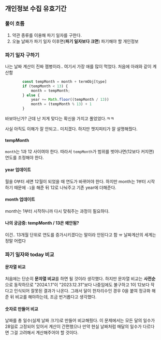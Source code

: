 ## 개인정보 수집 유효기간
### 풀이 흐름
1. 약관 종류를 이용해 파기 일자를 구한다.
2. 오늘 날짜가 파기 일자 이후면(**파기 일자보다 크면**) 파기해야 할 개인정보

### 파기 일자 구하기
나는 날짜 계산이 진짜 젬병이라.. 여기서 가장 애를 많이 먹었다. 처음에 아래와 같이 계산함
```javascript
        const tempMonth = month + termObj[type]
        if (tempMonth < 13) {
            month = tempMonth;
        } else {
            year += Math.floor((tempMonth / 13))
            month = (tempMonth % 13) + 1
        }
```
바보아닌가? 근데 난 저게 맞다는 확신을 가지고 풀었었다.ㅋㅋ

사실 아직도 이해가 잘 안되고.. 미치겠다. 하지만 챗지피티가 잘 설명해줬다.

#### tempMonth
`month`는 1과 12 사이여야 한다. 따라서 `tempMonth`가 범위를 벗어나면(12보다 커지면) 연도를 조정해야 한다.

#### year 업데이트
월을 0부터 세면 12월이 되었을 때 연도가 바뀌어야 한다. 하지만 month는 1부터 시작하기 때문에 `-1`을 해준 뒤 12로 나눠주고 기존 year에 더해준다.

#### month 업데이트
month는 1부터 시작하니까 다시 맞춰주는 과정이 필요하다.

#### 나의 궁금증: tempMonth / 13은 왜안됨?
이건.. 13개월 단위로 연도를 증가시키겠다는 말이라 안된다고 함 ㅠ 날짜계산의 세계는 정말 어렵다


### 파기 일자와 today 비교
#### 문자열 비교
처음에는 단순히 **문자열 비교**를 하면 될 것이라 생각했다. 하지만 문자열 비교는 **사전순**으로 동작하므로 "2024.1.1"이 "2023.12.31"보다 나중임에도 불구하고 1이 12보다 작다고 인식되어 잘못된 결과가 나온다. 그래서 달이 한자리수인 경우 0을 붙여 정규화 해준 뒤 비교를 해야하는데, 조금 번거롭다고 생각했다.
#### 숫자로 만들어 비교
날짜를 총 일수(실제 날짜 크기)로 만들어 비교해줬다. 이 문제에서는 모든 달의 일수가 28일로 고정되어 있어서 계산이 간편했으나 만약 현실 날짜처럼 매달의 일수가 다르다면 그걸 고려해서 계산해주어야 할 것이다.